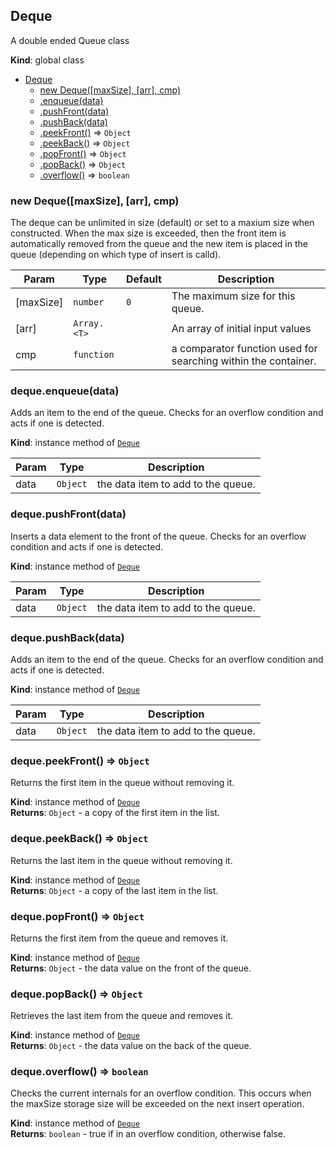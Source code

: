 <a name="Deque"></a>

## Deque
A double ended Queue class

**Kind**: global class  

* [Deque](#Deque)
    * [new Deque([maxSize], [arr], cmp)](#new_Deque_new)
    * [.enqueue(data)](#Deque+enqueue)
    * [.pushFront(data)](#Deque+pushFront)
    * [.pushBack(data)](#Deque+pushBack)
    * [.peekFront()](#Deque+peekFront) ⇒ <code>Object</code>
    * [.peekBack()](#Deque+peekBack) ⇒ <code>Object</code>
    * [.popFront()](#Deque+popFront) ⇒ <code>Object</code>
    * [.popBack()](#Deque+popBack) ⇒ <code>Object</code>
    * [.overflow()](#Deque+overflow) ⇒ <code>boolean</code>

<a name="new_Deque_new"></a>

### new Deque([maxSize], [arr], cmp)
The deque can be unlimited in size (default) or set to a maxium size
when constructed.  When the max size is exceeded, then the front item is
automatically removed from the queue and the new item is placed in the
queue (depending on  which type of insert is calld).


| Param | Type | Default | Description |
| --- | --- | --- | --- |
| [maxSize] | <code>number</code> | <code>0</code> | The maximum size for this queue. |
| [arr] | <code>Array.&lt;T&gt;</code> |  | An array of initial input values |
| cmp | <code>function</code> | <code></code> | a comparator function used for searching within the container. |

<a name="Deque+enqueue"></a>

### deque.enqueue(data)
Adds an item to the end of the queue.  Checks for an overflow condition
and acts if one is detected.

**Kind**: instance method of [<code>Deque</code>](#Deque)  

| Param | Type | Description |
| --- | --- | --- |
| data | <code>Object</code> | the data item to add to the queue. |

<a name="Deque+pushFront"></a>

### deque.pushFront(data)
Inserts a data element to the front of the queue.  Checks for an
overflow condition and acts if one is detected.

**Kind**: instance method of [<code>Deque</code>](#Deque)  

| Param | Type | Description |
| --- | --- | --- |
| data | <code>Object</code> | the data item to add to the queue. |

<a name="Deque+pushBack"></a>

### deque.pushBack(data)
Adds an item to the end of the queue.  Checks for an overflow condition
and acts if one is detected.

**Kind**: instance method of [<code>Deque</code>](#Deque)  

| Param | Type | Description |
| --- | --- | --- |
| data | <code>Object</code> | the data item to add to the queue. |

<a name="Deque+peekFront"></a>

### deque.peekFront() ⇒ <code>Object</code>
Returns the first item in the queue without removing it.

**Kind**: instance method of [<code>Deque</code>](#Deque)  
**Returns**: <code>Object</code> - a copy of the first item in the list.  
<a name="Deque+peekBack"></a>

### deque.peekBack() ⇒ <code>Object</code>
Returns the last item in the queue without removing it.

**Kind**: instance method of [<code>Deque</code>](#Deque)  
**Returns**: <code>Object</code> - a copy of the last item in the list.  
<a name="Deque+popFront"></a>

### deque.popFront() ⇒ <code>Object</code>
Returns the first item from the queue and removes it.

**Kind**: instance method of [<code>Deque</code>](#Deque)  
**Returns**: <code>Object</code> - the data value on the front of the queue.  
<a name="Deque+popBack"></a>

### deque.popBack() ⇒ <code>Object</code>
Retrieves the last item from the queue and removes it.

**Kind**: instance method of [<code>Deque</code>](#Deque)  
**Returns**: <code>Object</code> - the data value on the back of the queue.  
<a name="Deque+overflow"></a>

### deque.overflow() ⇒ <code>boolean</code>
Checks the current internals for an overflow condition.  This occurs
when the maxSize storage size will be exceeded on the next insert
operation.

**Kind**: instance method of [<code>Deque</code>](#Deque)  
**Returns**: <code>boolean</code> - true if in an overflow condition, otherwise false.  

